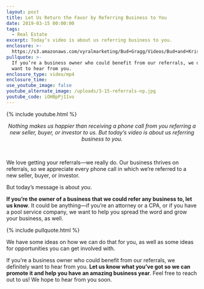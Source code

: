 ```yaml
---
layout: post
title: Let Us Return the Favor by Referring Business to You
date: 2019-03-15 00:00:00
tags:
  - Real Estate
excerpt: Today’s video is about us referring business to you.
enclosure: >-
  https://s3.amazonaws.com/vyralmarketing/Bud+Gragg/Videos/Bud+and+Kristin+Gragg+-+Let+Us+Return+the+Favor+by+Referring+Business+to+You.mp4
pullquote: >-
  If you’re a business owner who could benefit from our referrals, we definitely
  want to hear from you.
enclosure_type: video/mp4
enclosure_time:
use_youtube_image: false
youtube_alternate_image: /uploads/3-15-referrals-np.jpg
youtube_code: iOHBpPj11vo
---
```


{% include youtube.html %}

<center><em>Nothing makes us happier than receiving a phone call from you referring a new seller, buyer, or investor to us. But today&rsquo;s video is about us referring business to you.</em></center>

&nbsp;

We love getting your referrals—we really do. Our business thrives on referrals, so we appreciate every phone call in which we’re referred to a new seller, buyer, or investor.

But today’s message is about *you*.

**If you’re the owner of a business that we could refer any business to, let us know**. It could be anything—if you’re an attorney or a CPA, or if you have a pool service company, we want to help you spread the word and grow your business, as well.

{% include pullquote.html %}

We have some ideas on how we can do that for you, as well as some ideas for opportunities you can get involved with.

If you’re a business owner who could benefit from our referrals, we definitely want to hear from you. **Let us know what you’ve got so we can promote it and help you have an amazing business year**. Feel free to reach out to us\! We hope to hear from you soon.